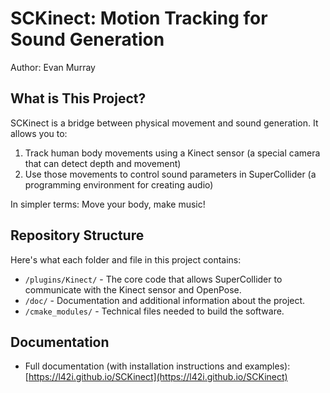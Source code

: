 # SCKinect: Motion Tracking for Sound Generation

Author: Evan Murray

## What is This Project?

SCKinect is a bridge between physical movement and sound generation. It allows you to:

1. Track human body movements using a Kinect sensor (a special camera that can detect depth and movement)
2. Use those movements to control sound parameters in SuperCollider (a programming environment for creating audio)

In simpler terms: Move your body, make music!

## Repository Structure

Here's what each folder and file in this project contains:

- `/plugins/Kinect/` - The core code that allows SuperCollider to communicate with the Kinect sensor and OpenPose.
- `/doc/` - Documentation and additional information about the project.
- `/cmake_modules/` - Technical files needed to build the software.

## Documentation

- Full documentation (with installation instructions and examples): [https://l42i.github.io/SCKinect](https://l42i.github.io/SCKinect)
